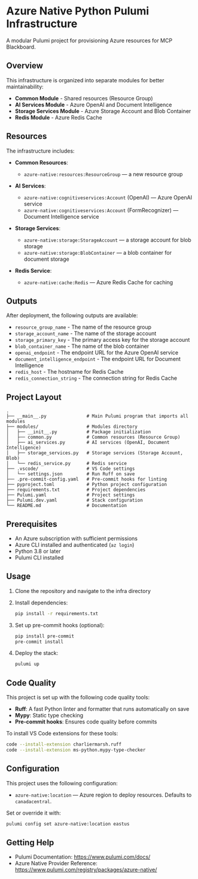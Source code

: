 # Azure Native Python Pulumi Infrastructure

A modular Pulumi project for provisioning Azure resources for MCP Blackboard.

## Overview

This infrastructure is organized into separate modules for better maintainability:

- **Common Module** - Shared resources (Resource Group)
- **AI Services Module** - Azure OpenAI and Document Intelligence
- **Storage Services Module** - Azure Storage Account and Blob Container
- **Redis Module** - Azure Redis Cache

## Resources

The infrastructure includes:

- **Common Resources**:

  - `azure-native:resources:ResourceGroup` — a new resource group

- **AI Services**:

  - `azure-native:cognitiveservices:Account` (OpenAI) — Azure OpenAI service
  - `azure-native:cognitiveservices:Account` (FormRecognizer) — Document Intelligence service

- **Storage Services**:

  - `azure-native:storage:StorageAccount` — a storage account for blob storage
  - `azure-native:storage:BlobContainer` — a blob container for document storage

- **Redis Service**:
  - `azure-native:cache:Redis` — Azure Redis Cache for caching

## Outputs

After deployment, the following outputs are available:

- `resource_group_name` - The name of the resource group
- `storage_account_name` - The name of the storage account
- `storage_primary_key` - The primary access key for the storage account
- `blob_container_name` - The name of the blob container
- `openai_endpoint` - The endpoint URL for the Azure OpenAI service
- `document_intelligence_endpoint` - The endpoint URL for Document Intelligence
- `redis_host` - The hostname for Redis Cache
- `redis_connection_string` - The connection string for Redis Cache

## Project Layout

```plaintext
.
├── __main__.py               # Main Pulumi program that imports all modules
├── modules/                  # Modules directory
│   ├── __init__.py           # Package initialization
│   ├── common.py             # Common resources (Resource Group)
│   ├── ai_services.py        # AI services (OpenAI, Document Intelligence)
│   ├── storage_services.py   # Storage services (Storage Account, Blob)
│   └── redis_service.py      # Redis service
├── .vscode/                  # VS Code settings
│   └── settings.json         # Run Ruff on save
├── .pre-commit-config.yaml   # Pre-commit hooks for linting
├── pyproject.toml            # Python project configuration
├── requirements.txt          # Project dependencies
├── Pulumi.yaml               # Project settings
├── Pulumi.dev.yaml           # Stack configuration
└── README.md                 # Documentation
```

## Prerequisites

- An Azure subscription with sufficient permissions
- Azure CLI installed and authenticated (`az login`)
- Python 3.8 or later
- Pulumi CLI installed

## Usage

1. Clone the repository and navigate to the infra directory

2. Install dependencies:

   ```bash
   pip install -r requirements.txt
   ```

3. Set up pre-commit hooks (optional):

   ```bash
   pip install pre-commit
   pre-commit install
   ```

4. Deploy the stack:
   ```bash
   pulumi up
   ```

## Code Quality

This project is set up with the following code quality tools:

- **Ruff**: A fast Python linter and formatter that runs automatically on save
- **Mypy**: Static type checking
- **Pre-commit hooks**: Ensures code quality before commits

To install VS Code extensions for these tools:

```bash
code --install-extension charliermarsh.ruff
code --install-extension ms-python.mypy-type-checker
```

## Configuration

This project uses the following configuration:

- `azure-native:location` — Azure region to deploy resources. Defaults to `canadacentral`.

Set or override it with:

```bash
pulumi config set azure-native:location eastus
```

## Getting Help

- Pulumi Documentation: https://www.pulumi.com/docs/
- Azure Native Provider Reference: https://www.pulumi.com/registry/packages/azure-native/
